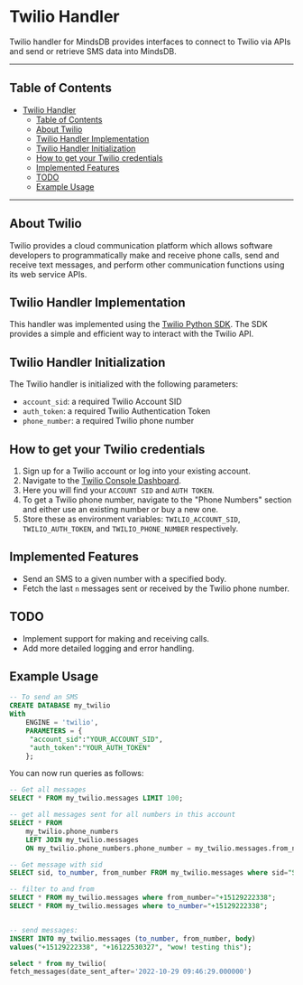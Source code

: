 

# Twilio Handler

Twilio handler for MindsDB provides interfaces to connect to Twilio via APIs and send or retrieve SMS data into MindsDB.

---

## Table of Contents

- [Twilio Handler](#twilio-handler)
  - [Table of Contents](#table-of-contents)
  - [About Twilio](#about-twilio)
  - [Twilio Handler Implementation](#twilio-handler-implementation)
  - [Twilio Handler Initialization](#twilio-handler-initialization)
  - [How to get your Twilio credentials](#how-to-get-your-twilio-credentials)
  - [Implemented Features](#implemented-features)
  - [TODO](#todo)
  - [Example Usage](#example-usage)

---

## About Twilio

Twilio provides a cloud communication platform which allows software developers to programmatically make and receive phone calls, send and receive text messages, and perform other communication functions using its web service APIs.

## Twilio Handler Implementation

This handler was implemented using the [Twilio Python SDK](https://www.twilio.com/docs/libraries/python). The SDK provides a simple and efficient way to interact with the Twilio API.

## Twilio Handler Initialization

The Twilio handler is initialized with the following parameters:

- `account_sid`: a required Twilio Account SID
- `auth_token`: a required Twilio Authentication Token
- `phone_number`: a required Twilio phone number

## How to get your Twilio credentials

1. Sign up for a Twilio account or log into your existing account.
2. Navigate to the [Twilio Console Dashboard](https://www.twilio.com/console).
3. Here you will find your `ACCOUNT SID` and `AUTH TOKEN`.
4. To get a Twilio phone number, navigate to the "Phone Numbers" section and either use an existing number or buy a new one.
5. Store these as environment variables: `TWILIO_ACCOUNT_SID`, `TWILIO_AUTH_TOKEN`, and `TWILIO_PHONE_NUMBER` respectively.

## Implemented Features

- Send an SMS to a given number with a specified body.
- Fetch the last `n` messages sent or received by the Twilio phone number.

## TODO

- Implement support for making and receiving calls.
- Add more detailed logging and error handling.

## Example Usage

```sql
-- To send an SMS
CREATE DATABASE my_twilio
With 
    ENGINE = 'twilio',
    PARAMETERS = {
     "account_sid":"YOUR_ACCOUNT_SID",
     "auth_token":"YOUR_AUTH_TOKEN"
    };
```

You can now run queries as follows:

```sql
-- Get all messages 
SELECT * FROM my_twilio.messages LIMIT 100;

-- get all messages sent for all numbers in this account
SELECT * FROM 
    my_twilio.phone_numbers 
    LEFT JOIN my_twilio.messages 
    ON my_twilio.phone_numbers.phone_number = my_twilio.messages.from_number;

-- Get message with sid
SELECT sid, to_number, from_number FROM my_twilio.messages where sid="SMbefbd64e3caa7d4c147a0aab82d47";

-- filter to and from
SELECT * FROM my_twilio.messages where from_number="+15129222338";
SELECT * FROM my_twilio.messages where to_number="+15129222338";


-- send messages:
INSERT INTO my_twilio.messages (to_number, from_number, body)
values("+15129222338", "+16122530327", "wow! testing this");

select * from my_twilio(
fetch_messages(date_sent_after='2022-10-29 09:46:29.000000')
```
